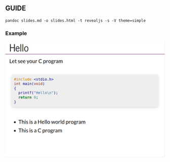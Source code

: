 ## GUIDE
```shell
pandoc slides.md -o slides.html -t revealjs -s -V theme=simple
```
### Example
![url](https://raw.githubusercontent.com/PorterLu/Slides/master/Slides.png)
